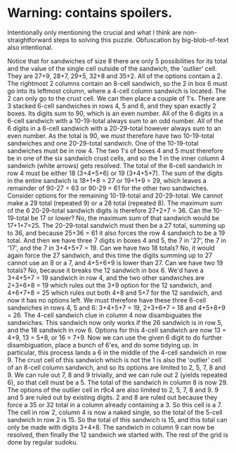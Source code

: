 # Warning: contains spoilers.

Intentionally only mentioning the crucial and what I think are non-straightforward steps to solving this puzzle. Obfuscation by big-blob-of-text also intentional.

Notice that for sandwiches of size 8 there are only 5 possibilities for its total and the value of the single cell outside of the sandwich, the 'outlier' cell.
They are 27+9, 28+7, 29+5, 32+8 and 35+2. All of the options contain a 2.
The rightmost 2 columns contain an 8-cell sandwich, so the 2 in box 6 must go into its leftmost column, where a 4-cell column sandwich is located.
The 2 can only go to the crust cell. We can then place a couple of 1's.
There are 3 stacked 6-cell sandwiches in rows 4, 5 and 6, and they span exactly 2 boxes. Its digits sum to 90, which is an even number.
All of the 6 digits in a 6-cell sandwich with a 10-19-total always sum to an odd number.
All of the 6 digits in a 6-cell sandwich with a 20-29-total however always sum to an even number.
As the total is 90, we _must_ therefore have two 10-19-total sandwiches and one 20-29-total sandwich.
One of the 10-19-total sandwiches must be in row 4.
The two 1's of boxes 4 and 5 must therefore be in one of the six sandwich crust cells, and so the 1 in the inner column 4 sandwich (white arrows) gets resolved.
The total of the 6-cell sandwich in row 4 must be either 18 (3+4+5+6) or 19 (3+4+5+7).
The sum of the digits in the entire sandwich is 18+1+8 = 27 or 19+1+9 = 29, which leaves a remainder of 90-27 = 63 or 90-29 = 61 for the other two sandwiches.
Consider options for the remaining 10-19-total and 20-29-total. We cannot make a 29 total (repeated 9) or a 28 total (repeated 8).
The maximum sum of the 6 20-29-total sandwich digits is therefore 27+2+7 = 36.
Can the 10-19-total be 17 or lower? No, the maximum sum of that sandwich would be 17+1+7=25.
The 20-29-total sandwich must then be a 27 total, summing up to 36, and because 25+36 = 61 it also forces the row 4 sandwich to be a 19 total.
And then we have three 7 digits in boxes 4 and 5, the 7 in '27', the 7 in '17', and the 7 in 3+4+5+7 = 19.
Can we have two 18 totals? No, it would again force the 27 sandwich, and this time the digits summing up to 27 cannot use an 8 or a 7, and 4+5+6+9 is lower than 27.
Can we have two 19 totals? No, because it breaks the 12 sandwich in box 6. We'd have a 3+4+5+7 = 19 sandwich in row 4, and the two other sandwiches are 2+3+6+8 = 19 which rules out the 3+9 option for the 12 sandwich, and 4+6+7+8 = 25 which rules out both 4+8 and 5+7 for the 12 sandwich, and now it has no options left.
We must therefore have these three 6-cell sandwiches in rows 4, 5 and 6: 3+4+5+7 = 19, 2+3+6+7 = 18 and 4+5+8+9 = 26.
The 4-cell sandwich clue in column 4 now disambiguates the sandwiches. This sandwich now only works if the 26 sandwich is in row 5, and the 18 sandwich in row 6.
Options for this 4-cell sandwich are now 13 = 4+9, 13 = 5+8, or 16 = 7+9.
Now we can use the given 6 digit to do further disambiguation, place a bunch of 6'es, and do some tidying up.
In particular, this process lands a 6 in the middle of the 4-cell sandwich in row 9.
The crust cell of this sandwich which is not the 1 is also the 'outlier' cell of an 8-cell column sandwich, and so its options are limited to 2, 5, 7, 8 and 9.
We can rule out 7, 8 and 9 trivially, and we can rule out 2 (yields repeated 6), so that cell must be a 5.
The total of the sandwich in column 8 is now 29.
The options of the outlier cell in r9c4 are also limited to 2, 5, 7, 8 and 9.
9 and 5 are ruled out by existing digits. 2 and 8 are ruled out because they force a 35 or 32 total in a column already containing a 3. So this cell is a 7.
The cell in row 2, column 4 is now a naked single, so the total of the 5-cell sandwich in row 2 is 15.
So the total of this sandwich is 15, and this total can only be made with digits 3+4+8.
The sandwich in column 9 can now be resolved, then finally the 12 sandwich we started with.
The rest of the grid is done by regular sudoku.
